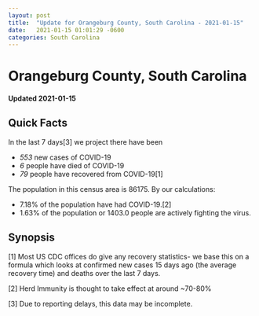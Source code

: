 ```yaml
---
layout: post
title:  "Update for Orangeburg County, South Carolina - 2021-01-15"
date:   2021-01-15 01:01:29 -0600
categories: South Carolina
---
```


# Orangeburg County, South Carolina
#### Updated 2021-01-15

## Quick Facts

In the last 7 days[3] we project there have been
- *553* new cases of COVID-19
- *6* people have died of COVID-19
- *79* people have recovered from COVID-19[1]

The population in this census area is 86175. By our calculations:
- 7.18% of the population have had COVID-19.[2]
- 1.63% of the population or 1403.0 people are actively fighting the virus.

## Synopsis




[1] Most US CDC offices do give any recovery statistics- we base this on a formula which looks at confirmed new cases
15 days ago (the average recovery time) and deaths over the last 7 days.

[2] Herd Immunity is thought to take effect at around ~70-80%

[3] Due to reporting delays, this data may be incomplete.
 
    